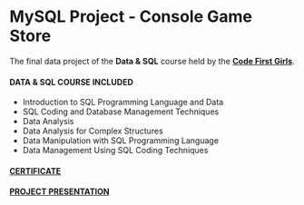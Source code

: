 # MySQL Project - Console Game Store

The final data project of the **Data & SQL** course held by the [**Code First Girls**](https://codefirstgirls.com/courses/coding-kickstarter/).

#### DATA & SQL COURSE INCLUDED
- Introduction to SQL Programming Language and Data
- SQL Coding and Database Management Techniques
- Data Analysis
- Data Analysis for Complex Structures
-  Data Manipulation with SQL Programming Language
-  Data Management Using SQL Coding Techniques

#### [CERTIFICATE](https://github.com/KozlowskaAgnieszka/SQL-CodeFirstGirls/blob/main/CFG%20Data%20%26%20SQL%20-%20Certificate.pdf)
#### [PROJECT PRESENTATION](https://github.com/KozlowskaAgnieszka/SQL-CodeFirstGirls/blob/main/CONSOLE%20GAME%20STORE%20presentation.pdf)
